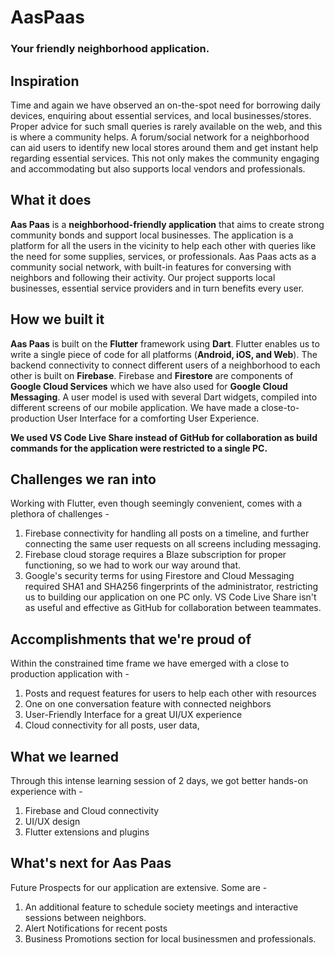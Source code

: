 # AasPaas

### Your friendly neighborhood application.


## Inspiration
Time and again we have observed an on-the-spot need for borrowing daily devices, enquiring about essential services, and local businesses/stores. Proper advice for such small queries is rarely available on the web, and this is where a community helps. A forum/social network for a neighborhood can aid users to identify new local stores around them and get instant help regarding essential services. This not only makes the community engaging and accommodating but also supports local vendors and professionals.

## What it does
**Aas Paas** is a **neighborhood-friendly application** that aims to create strong community bonds and support local businesses. The application is a platform for all the users in the vicinity to help each other with queries like the need for some supplies, services, or professionals. Aas Paas acts as a community social network, with built-in features for conversing with neighbors and following their activity. Our project supports local businesses, essential service providers and in turn benefits every user.

## How we built it
**Aas Paas** is built on the **Flutter** framework using **Dart**. Flutter enables us to write a single piece of code for all platforms (**Android, iOS, and Web**). The backend connectivity to connect different users of a neighborhood to each other is built on **Firebase**. Firebase and **Firestore** are components of **Google Cloud Services** which we have also used for **Google Cloud Messaging**.
A user model is used with several Dart widgets, compiled into different screens of our mobile application. We have made a close-to-production User Interface for a comforting User Experience.

**We used VS Code Live Share instead of GitHub for collaboration as build commands for the application were restricted to a single PC.**

## Challenges we ran into
Working with Flutter, even though seemingly convenient, comes with a plethora of challenges - 
1. Firebase connectivity for handling all posts on a timeline, and further connecting the same user requests on all screens including messaging. 
2. Firebase cloud storage requires a Blaze subscription for proper functioning, so we had to work our way around that.
3. Google's security terms for using Firestore and Cloud Messaging required SHA1 and SHA256 fingerprints of the administrator, restricting us to building our application on one PC only. VS Code Live Share isn't as useful and effective as GitHub for collaboration between teammates.

## Accomplishments that we're proud of
Within the constrained time frame we have emerged with a close to production application with - 
1. Posts and request features for users to help each other with resources
2. One on one conversation feature with connected neighbors
3. User-Friendly Interface for a great UI/UX experience
4. Cloud connectivity for all posts, user data, 

## What we learned
Through this intense learning session of 2 days, we got better hands-on experience with - 
1. Firebase and Cloud connectivity
2. UI/UX design
3. Flutter extensions and plugins 

## What's next for Aas Paas
Future Prospects for our application are extensive. Some are - 
1. An additional feature to schedule society meetings and interactive sessions between neighbors.
2. Alert Notifications for recent posts
3. Business Promotions section for local businessmen and professionals.
